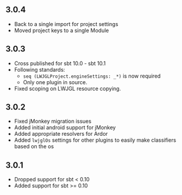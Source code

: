 ## 3.0.4

  * Back to a single import for project settings
  * Moved project keys to a single Module

## 3.0.3

  * Cross published for sbt 10.0 - sbt 10.1
  * Following standards:
    * `seq (LWJGLProject.engineSettings: _*)` is now required
    * Only one plugin in source.
  * Fixed scoping on LWJGL resource copying.

## 3.0.2

  * Fixed jMonkey migration issues
  * Added initial android support for jMonkey
  * Added appropriate resolvers for Ardor
  * Added `lwjglOs` settings for other plugins to easily make classifiers based on the os

## 3.0.1

  * Dropped support for sbt < 0.10
  * Added support for sbt >= 0.10

